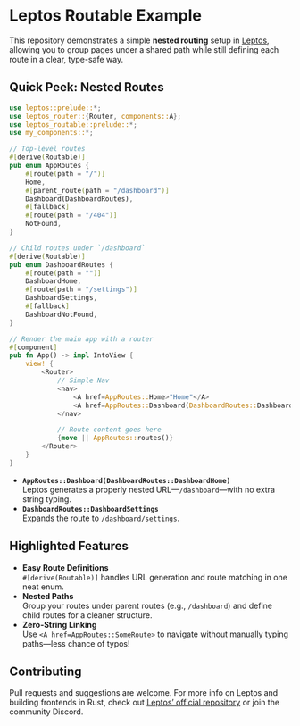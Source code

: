 # Leptos Routable Example

This repository demonstrates a simple **nested routing** setup in [Leptos](https://github.com/leptos-rs/leptos),
allowing you to group pages under a shared path while still defining each route in a clear, type-safe way.

## Quick Peek: Nested Routes

```rust
use leptos::prelude::*;
use leptos_router::{Router, components::A};
use leptos_routable::prelude::*;
use my_components::*;

// Top-level routes
#[derive(Routable)]
pub enum AppRoutes {
    #[route(path = "/")]
    Home,
    #[parent_route(path = "/dashboard")]
    Dashboard(DashboardRoutes),
    #[fallback]
    #[route(path = "/404")]
    NotFound,
}

// Child routes under `/dashboard`
#[derive(Routable)]
pub enum DashboardRoutes {
    #[route(path = "")]
    DashboardHome,
    #[route(path = "/settings")]
    DashboardSettings,
    #[fallback]
    DashboardNotFound,
}

// Render the main app with a router
#[component]
pub fn App() -> impl IntoView {
    view! {
        <Router>
            // Simple Nav
            <nav>
                <A href=AppRoutes::Home>"Home"</A>
                <A href=AppRoutes::Dashboard(DashboardRoutes::DashboardHome)>"Dashboard"</A>
            </nav>

            // Route content goes here
            {move || AppRoutes::routes()}
        </Router>
    }
}
```

- **`AppRoutes::Dashboard(DashboardRoutes::DashboardHome)`**  
  Leptos generates a properly nested URL—`/dashboard`—with no extra string typing.
- **`DashboardRoutes::DashboardSettings`**  
  Expands the route to `/dashboard/settings`.

## Highlighted Features

- **Easy Route Definitions**  
  `#[derive(Routable)]` handles URL generation and route matching in one neat enum.
- **Nested Paths**  
  Group your routes under parent routes (e.g., `/dashboard`) and define child routes for a cleaner structure.
- **Zero-String Linking**  
  Use `<A href=AppRoutes::SomeRoute>` to navigate without manually typing paths—less chance of typos!

## Contributing

Pull requests and suggestions are welcome. For more info on Leptos and building frontends in Rust, check
out [Leptos’ official repository](https://github.com/leptos-rs/leptos) or join the community Discord.
